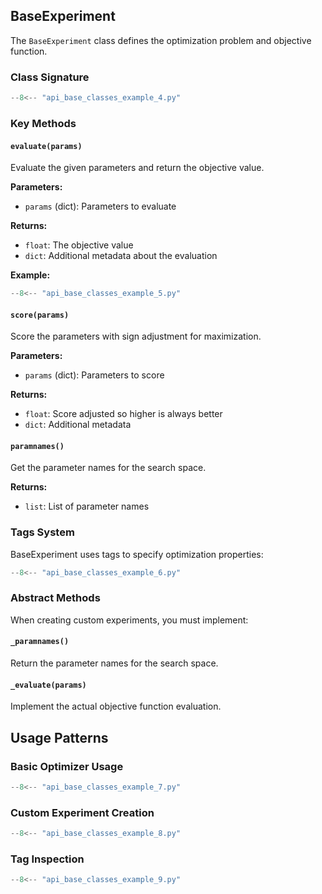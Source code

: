 
## BaseExperiment

The `BaseExperiment` class defines the optimization problem and objective function.

### Class Signature

```python
--8<-- "api_base_classes_example_4.py"
```

### Key Methods

#### `evaluate(params)`

Evaluate the given parameters and return the objective value.

**Parameters:**
- `params` (dict): Parameters to evaluate

**Returns:**
- `float`: The objective value
- `dict`: Additional metadata about the evaluation

**Example:**
```python
--8<-- "api_base_classes_example_5.py"
```

#### `score(params)`

Score the parameters with sign adjustment for maximization.

**Parameters:**
- `params` (dict): Parameters to score

**Returns:**
- `float`: Score adjusted so higher is always better
- `dict`: Additional metadata

#### `paramnames()`

Get the parameter names for the search space.

**Returns:**
- `list`: List of parameter names

### Tags System

BaseExperiment uses tags to specify optimization properties:

```python
--8<-- "api_base_classes_example_6.py"
```

### Abstract Methods

When creating custom experiments, you must implement:

#### `_paramnames()`

Return the parameter names for the search space.

#### `_evaluate(params)`

Implement the actual objective function evaluation.

## Usage Patterns

### Basic Optimizer Usage

```python
--8<-- "api_base_classes_example_7.py"
```

### Custom Experiment Creation

```python
--8<-- "api_base_classes_example_8.py"
```

### Tag Inspection

```python
--8<-- "api_base_classes_example_9.py"
```